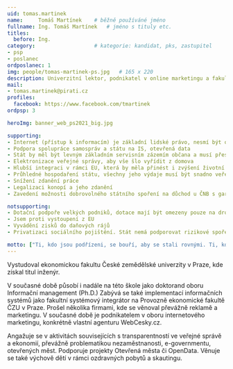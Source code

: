 ```yaml
---
uid: tomas.martinek
name:     Tomáš Martínek  	# běžně používáné jméno
fullname: Ing. Tomáš Martínek  	# jméno s tituly etc.
titles:
  before: Ing.
category:                 	# kategorie: kandidat, pks, zastupitel
- psp
- poslanec
ordposlanec: 1
img: people/tomas-martinek-ps.jpg   # 165 x 220
description: Univerzitní lektor, podnikatel v online marketingu a fakultní systémový integrátor, majitel WebCesky.cz, poslanec za Piráty.            	# kratký popis, max 160 znaků
mail:
- tomas.martinek@pirati.cz 
profiles:
  facebook: https://www.facebook.com/tmartinek
ordpsp: 3

heroImg: banner_web_ps2021_big.jpg

supporting:
- Internet (přístup k informacím) je základní lidské právo, nesmí být omezován ani cenzurován
- Podpora spolupráce samospráv a státu na IS, otevřená data
- Stát by měl být levným základním servisním zázemím občana a musí přestat lidem kecat do života
- Elektronizace veřejné správy, aby vše šlo vyřídit z domova
- Hlubší integraci v rámci EU, která by měla přinést i zvýšení životní úrovně obyvatel
- Průhledné hospodaření státu, všechny jeho výdaje musí být snadno veřejně dohledatelné
- Snížení zdanění práce
- Legalizaci konopí a jeho zdanění
- Zavedení možnosti dobrovolného státního spoření na důchod u ČNB s garancí státu a zajištění vložených prostředků proti inflaci

notsupporting:
- Dotační podpoře velkých podniků, dotace mají být omezeny pouze na drobné a začínající podnikatele
- Jsem proti vystoupení z EU
- Vyvádění zisků do daňových rájů
- Privatizaci sociálního pojištění. Stát nemá podporovat rizikové spoření u soukromých společností v rámci druhého či třetího píliře

motto: ["Ti, kdo jsou podřízeni, se bouří, aby se stali rovnými. Ti, kdo jsou rovní, se bouří, aby se stali nadřazenými.", "Aristotelés"]
---
```


Vystudoval ekonomickou fakultu České zemědělské univerzity v Praze, kde získal titul inženýr.

V současné době působí i nadále na této škole jako doktorand oboru Informační management (Ph.D.) Zabývá se také implementací informačních systémů jako fakultní systémový integrátor na Provozně ekonomické fakultě ČZU v Praze.
Prošel několika firmami, kde se věnoval převážně reklamě a marketingu. V současné době je podnikatelem v oboru internetového marketingu, konkrétně vlastní agenturu WebCesky.cz.

Angažuje se v aktivitách souvisejících s transparentností ve veřejné správě a ekonomií, převážně problematikou nezaměstnanosti, e-governmentu, otevřených měst.
Podporuje projekty Otevřená města či OpenData. Věnuje se také výchově dětí v rámci ozdravných pobytů a skautingu.